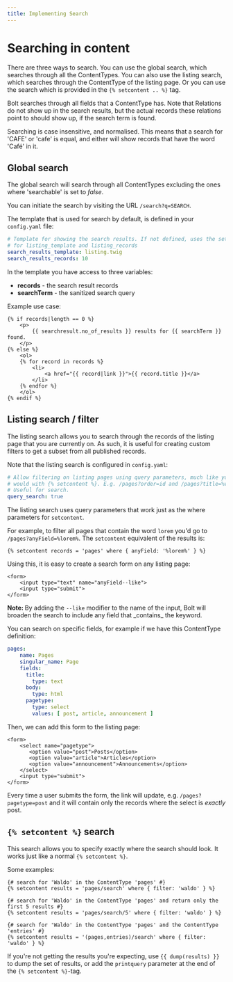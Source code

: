 ```yaml
---
title: Implementing Search
---
```

Searching in content
====================

There are three ways to search. You can use the global search, which searches
through all the ContentTypes. You can also use the listing search, which searches
through the ContentType of the listing page. Or you can use the search which is provided in
the `{% setcontent .. %}` tag.

Bolt searches through all fields that a ContentType has. 
Note that Relations do not show up in the search
results, but the actual records these relations point to should show up, if the
search term is found.

Searching is case insensitive, and normalised. This means that a search for
'CAFE' or 'cafe' is equal, and either will show records that have the word
'Café' in it.

Global search
-------------

The global search will search through
all ContentTypes excluding the ones where 'searchable' is set to _false_.

You can initiate the search by visiting the URL `/search?q=SEARCH`.

The template that is used for search by default, is defined in your
`config.yaml` file:

```yaml
# Template for showing the search results. If not defined, uses the settings
# for listing_template and listing_records
search_results_template: listing.twig
search_results_records: 10
```

In the template you have access to three variables:

  - **records** - the search result records
  - **searchTerm** - the sanitized search query

Example use case:

```twig
{% if records|length == 0 %}
    <p>
        {{ searchresult.no_of_results }} results for {{ searchTerm }} found.
    </p>
{% else %}
    <ol>
    {% for record in records %}
        <li>
            <a href="{{ record|link }}">{{ record.title }}</a>
        </li>
    {% endfor %}
    </ol>
{% endif %}
```

## Listing search / filter

The listing search allows you to search through the records of the 
listing page that you are currently on. As such, it is useful for creating
custom filters to get a subset from all published records.

Note that the listing search is configured in `config.yaml`:

```yaml
# Allow filtering on listing pages using query parameters, much like you
# would with {% setcontent %}. E.g. /pages?order=id and /pages?title=%voluptat%
# Useful for search.
query_search: true
```

The listing search uses query parameters that work just as the where parameters
for `setcontent`.

For example, to filter all pages that contain the word `lorem` you'd go to 
`/pages?anyField=%lorem%`. The `setcontent` equivalent of the results is:

```twig
{% setcontent records = 'pages' where { anyField: '%lorem%' } %}
```

Using this, it is easy to create a search form on any listing page:

```twig
<form>
    <input type="text" name="anyField--like">
    <input type="submit">
</form>
```

<p class="note"><strong>Note: </strong> By adding the <code>--like</code>
modifier to the name of the input, Bolt will broaden the search to include
any field that _contains_ the keyword.</p>

You can search on specific fields, for example if we have this
ContentType definition:

```yaml
pages:
    name: Pages
    singular_name: Page
    fields:
      title:
        type: text
      body:
        type: html
      pagetype:
        type: select
        values: [ post, article, announcement ]
```

Then, we can add this form to the listing page:

```twig
<form>
    <select name="pagetype">
       <option value="post">Posts</option>
       <option value="article">Articles</option>
       <option value="announcement">Announcements</option>
    </select>
    <input type="submit">
</form>
```

Every time a user submits the form, the link will update,
e.g. `/pages?pagetype=post` and it will contain only the records
where the select is _exactly_ post.

## `{% setcontent %}` search

This search allows you to specify exactly where the search should look. It
works just like a normal `{% setcontent %}`.

Some examples:

```
{# search for 'Waldo' in the ContentType 'pages' #}
{% setcontent results = 'pages/search' where { filter: 'waldo' } %}

{# search for 'Waldo' in the ContentType 'pages' and return only the first 5 results #}
{% setcontent results = 'pages/search/5' where { filter: 'waldo' } %}

{# search for 'Waldo' in the ContentType 'pages' and the ContentType 'entries' #}
{% setcontent results = '(pages,entries)/search' where { filter: 'waldo' } %}
```

If you're not getting the results you're expecting, use `{{ dump(results) }}`
to dump the set of results, or add the `printquery` parameter at the end of the
`{% setcontent %}`-tag.
